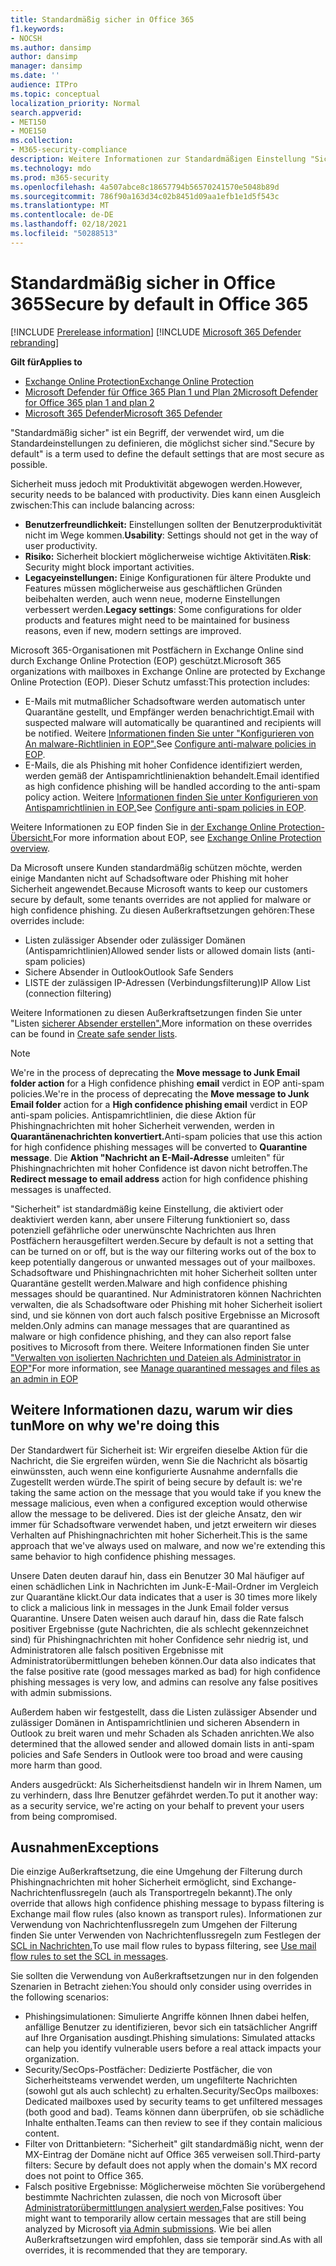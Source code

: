 ```yaml
---
title: Standardmäßig sicher in Office 365
f1.keywords:
- NOCSH
ms.author: dansimp
author: dansimp
manager: dansimp
ms.date: ''
audience: ITPro
ms.topic: conceptual
localization_priority: Normal
search.appverid:
- MET150
- MOE150
ms.collection:
- M365-security-compliance
description: Weitere Informationen zur Standardmäßigen Einstellung "Sicherheit" in Exchange Online Protection (EOP)
ms.technology: mdo
ms.prod: m365-security
ms.openlocfilehash: 4a507abce8c18657794b56570241570e5048b89d
ms.sourcegitcommit: 786f90a163d34c02b8451d09aa1efb1e1d5f543c
ms.translationtype: MT
ms.contentlocale: de-DE
ms.lasthandoff: 02/18/2021
ms.locfileid: "50288513"
---
```

# <a name="secure-by-default-in-office-365"></a><span data-ttu-id="8605a-103">Standardmäßig sicher in Office 365</span><span class="sxs-lookup"><span data-stu-id="8605a-103">Secure by default in Office 365</span></span>

[!INCLUDE [Prerelease information](../includes/prerelease.md)]
[!INCLUDE [Microsoft 365 Defender rebranding](../includes/microsoft-defender-for-office.md)]

<span data-ttu-id="8605a-104">**Gilt für**</span><span class="sxs-lookup"><span data-stu-id="8605a-104">**Applies to**</span></span>
- [<span data-ttu-id="8605a-105">Exchange Online Protection</span><span class="sxs-lookup"><span data-stu-id="8605a-105">Exchange Online Protection</span></span>](exchange-online-protection-overview.md)
- [<span data-ttu-id="8605a-106">Microsoft Defender für Office 365 Plan 1 und Plan 2</span><span class="sxs-lookup"><span data-stu-id="8605a-106">Microsoft Defender for Office 365 plan 1 and plan 2</span></span>](office-365-atp.md)
- [<span data-ttu-id="8605a-107">Microsoft 365 Defender</span><span class="sxs-lookup"><span data-stu-id="8605a-107">Microsoft 365 Defender</span></span>](../mtp/microsoft-threat-protection.md)

<span data-ttu-id="8605a-108">"Standardmäßig sicher" ist ein Begriff, der verwendet wird, um die Standardeinstellungen zu definieren, die möglichst sicher sind.</span><span class="sxs-lookup"><span data-stu-id="8605a-108">"Secure by default" is a term used to define the default settings that are most secure as possible.</span></span>

<span data-ttu-id="8605a-109">Sicherheit muss jedoch mit Produktivität abgewogen werden.</span><span class="sxs-lookup"><span data-stu-id="8605a-109">However, security needs to be balanced with productivity.</span></span> <span data-ttu-id="8605a-110">Dies kann einen Ausgleich zwischen:</span><span class="sxs-lookup"><span data-stu-id="8605a-110">This can include balancing across:</span></span>

- <span data-ttu-id="8605a-111">**Benutzerfreundlichkeit:** Einstellungen sollten der Benutzerproduktivität nicht im Wege kommen.</span><span class="sxs-lookup"><span data-stu-id="8605a-111">**Usability**: Settings should not get in the way of user productivity.</span></span>
- <span data-ttu-id="8605a-112">**Risiko:** Sicherheit blockiert möglicherweise wichtige Aktivitäten.</span><span class="sxs-lookup"><span data-stu-id="8605a-112">**Risk**: Security might block important activities.</span></span>
- <span data-ttu-id="8605a-113">**Legacyeinstellungen:** Einige Konfigurationen für ältere Produkte und Features müssen möglicherweise aus geschäftlichen Gründen beibehalten werden, auch wenn neue, moderne Einstellungen verbessert werden.</span><span class="sxs-lookup"><span data-stu-id="8605a-113">**Legacy settings**: Some configurations for older products and features might need to be maintained for business reasons, even if new, modern settings are improved.</span></span>

<span data-ttu-id="8605a-114">Microsoft 365-Organisationen mit Postfächern in Exchange Online sind durch Exchange Online Protection (EOP) geschützt.</span><span class="sxs-lookup"><span data-stu-id="8605a-114">Microsoft 365 organizations with mailboxes in Exchange Online are protected by Exchange Online Protection (EOP).</span></span> <span data-ttu-id="8605a-115">Dieser Schutz umfasst:</span><span class="sxs-lookup"><span data-stu-id="8605a-115">This protection includes:</span></span>

- <span data-ttu-id="8605a-116">E-Mails mit mutmaßlicher Schadsoftware werden automatisch unter Quarantäne gestellt, und Empfänger werden benachrichtigt.</span><span class="sxs-lookup"><span data-stu-id="8605a-116">Email with suspected malware will automatically be quarantined and recipients will be notified.</span></span> <span data-ttu-id="8605a-117">Weitere [Informationen finden Sie unter "Konfigurieren von An malware-Richtlinien in EOP".](configure-anti-malware-policies.md)</span><span class="sxs-lookup"><span data-stu-id="8605a-117">See [Configure anti-malware policies in EOP](configure-anti-malware-policies.md).</span></span>
- <span data-ttu-id="8605a-118">E-Mails, die als Phishing mit hoher Confidence identifiziert werden, werden gemäß der Antispamrichtlinienaktion behandelt.</span><span class="sxs-lookup"><span data-stu-id="8605a-118">Email identified as high confidence phishing will be handled according to the anti-spam policy action.</span></span> <span data-ttu-id="8605a-119">Weitere [Informationen finden Sie unter Konfigurieren von Antispamrichtlinien in EOP.](configure-your-spam-filter-policies.md)</span><span class="sxs-lookup"><span data-stu-id="8605a-119">See [Configure anti-spam policies in EOP](configure-your-spam-filter-policies.md).</span></span>

<span data-ttu-id="8605a-120">Weitere Informationen zu EOP finden Sie in [der Exchange Online Protection-Übersicht.](exchange-online-protection-overview.md)</span><span class="sxs-lookup"><span data-stu-id="8605a-120">For more information about EOP, see [Exchange Online Protection overview](exchange-online-protection-overview.md).</span></span>

<span data-ttu-id="8605a-121">Da Microsoft unsere Kunden standardmäßig schützen möchte, werden einige Mandanten nicht auf Schadsoftware oder Phishing mit hoher Sicherheit angewendet.</span><span class="sxs-lookup"><span data-stu-id="8605a-121">Because Microsoft wants to keep our customers secure by default, some tenants overrides are not applied for malware or high confidence phishing.</span></span> <span data-ttu-id="8605a-122">Zu diesen Außerkraftsetzungen gehören:</span><span class="sxs-lookup"><span data-stu-id="8605a-122">These overrides include:</span></span>

- <span data-ttu-id="8605a-123">Listen zulässiger Absender oder zulässiger Domänen (Antispamrichtlinien)</span><span class="sxs-lookup"><span data-stu-id="8605a-123">Allowed sender lists or allowed domain lists (anti-spam policies)</span></span>
- <span data-ttu-id="8605a-124">Sichere Absender in Outlook</span><span class="sxs-lookup"><span data-stu-id="8605a-124">Outlook Safe Senders</span></span>
- <span data-ttu-id="8605a-125">LISTE der zulässigen IP-Adressen (Verbindungsfilterung)</span><span class="sxs-lookup"><span data-stu-id="8605a-125">IP Allow List (connection filtering)</span></span>

<span data-ttu-id="8605a-126">Weitere Informationen zu diesen Außerkraftsetzungen finden Sie unter "Listen [sicherer Absender erstellen".](create-safe-sender-lists-in-office-365.md)</span><span class="sxs-lookup"><span data-stu-id="8605a-126">More information on these overrides can be found in [Create safe sender lists](create-safe-sender-lists-in-office-365.md).</span></span>

> [!NOTE]
> <span data-ttu-id="8605a-127">We're in the process of deprecating the **Move message to Junk Email folder action** for a High confidence phishing **email** verdict in EOP anti-spam policies.</span><span class="sxs-lookup"><span data-stu-id="8605a-127">We're in the process of deprecating the **Move message to Junk Email folder** action for a **High confidence phishing email** verdict in EOP anti-spam policies.</span></span> <span data-ttu-id="8605a-128">Antispamrichtlinien, die diese Aktion für Phishingnachrichten mit hoher Sicherheit verwenden, werden in **Quarantänenachrichten konvertiert.**</span><span class="sxs-lookup"><span data-stu-id="8605a-128">Anti-spam policies that use this action for high confidence phishing messages will be converted to **Quarantine message**.</span></span> <span data-ttu-id="8605a-129">Die **Aktion "Nachricht an E-Mail-Adresse** umleiten" für Phishingnachrichten mit hoher Confidence ist davon nicht betroffen.</span><span class="sxs-lookup"><span data-stu-id="8605a-129">The **Redirect message to email address** action for high confidence phishing messages is unaffected.</span></span>

<span data-ttu-id="8605a-130">"Sicherheit" ist standardmäßig keine Einstellung, die aktiviert oder deaktiviert werden kann, aber unsere Filterung funktioniert so, dass potenziell gefährliche oder unerwünschte Nachrichten aus Ihren Postfächern herausgefiltert werden.</span><span class="sxs-lookup"><span data-stu-id="8605a-130">Secure by default is not a setting that can be turned on or off, but is the way our filtering works out of the box to keep potentially dangerous or unwanted messages out of your mailboxes.</span></span> <span data-ttu-id="8605a-131">Schadsoftware und Phishingnachrichten mit hoher Sicherheit sollten unter Quarantäne gestellt werden.</span><span class="sxs-lookup"><span data-stu-id="8605a-131">Malware and high confidence phishing messages should be quarantined.</span></span> <span data-ttu-id="8605a-132">Nur Administratoren können Nachrichten verwalten, die als Schadsoftware oder Phishing mit hoher Sicherheit isoliert sind, und sie können von dort auch falsch positive Ergebnisse an Microsoft melden.</span><span class="sxs-lookup"><span data-stu-id="8605a-132">Only admins can manage messages that are quarantined as malware or high confidence phishing, and they can also report false positives to Microsoft from there.</span></span> <span data-ttu-id="8605a-133">Weitere Informationen finden Sie unter ["Verwalten von isolierten Nachrichten und Dateien als Administrator in EOP"](manage-quarantined-messages-and-files.md)</span><span class="sxs-lookup"><span data-stu-id="8605a-133">For more information, see [Manage quarantined messages and files as an admin in EOP](manage-quarantined-messages-and-files.md)</span></span>

## <a name="more-on-why-were-doing-this"></a><span data-ttu-id="8605a-134">Weitere Informationen dazu, warum wir dies tun</span><span class="sxs-lookup"><span data-stu-id="8605a-134">More on why we're doing this</span></span>

<span data-ttu-id="8605a-135">Der Standardwert für Sicherheit ist: Wir ergreifen dieselbe Aktion für die Nachricht, die Sie ergreifen würden, wenn Sie die Nachricht als bösartig einwünssten, auch wenn eine konfigurierte Ausnahme andernfalls die Zugestellt werden würde.</span><span class="sxs-lookup"><span data-stu-id="8605a-135">The spirit of being secure by default is: we're taking the same action on the message that you would take if you knew the message malicious, even when a configured exception would otherwise allow the message to be delivered.</span></span> <span data-ttu-id="8605a-136">Dies ist der gleiche Ansatz, den wir immer für Schadsoftware verwendet haben, und jetzt erweitern wir dieses Verhalten auf Phishingnachrichten mit hoher Sicherheit.</span><span class="sxs-lookup"><span data-stu-id="8605a-136">This is the same approach that we've always used on malware, and now we're extending this same behavior to high confidence phishing messages.</span></span>

<span data-ttu-id="8605a-137">Unsere Daten deuten darauf hin, dass ein Benutzer 30 Mal häufiger auf einen schädlichen Link in Nachrichten im Junk-E-Mail-Ordner im Vergleich zur Quarantäne klickt.</span><span class="sxs-lookup"><span data-stu-id="8605a-137">Our data indicates that a user is 30 times more likely to click a malicious link in messages in the Junk Email folder versus Quarantine.</span></span> <span data-ttu-id="8605a-138">Unsere Daten weisen auch darauf hin, dass die Rate falsch positiver Ergebnisse (gute Nachrichten, die als schlecht gekennzeichnet sind) für Phishingnachrichten mit hoher Confidence sehr niedrig ist, und Administratoren alle falsch positiven Ergebnisse mit Administratorübermittlungen beheben können.</span><span class="sxs-lookup"><span data-stu-id="8605a-138">Our data also indicates that the false positive rate (good messages marked as bad) for high confidence phishing messages is very low, and admins can resolve any false positives with admin submissions.</span></span>

<span data-ttu-id="8605a-139">Außerdem haben wir festgestellt, dass die Listen zulässiger Absender und zulässiger Domänen in Antispamrichtlinien und sicheren Absendern in Outlook zu breit waren und mehr Schaden als Schaden anrichten.</span><span class="sxs-lookup"><span data-stu-id="8605a-139">We also determined that the allowed sender and allowed domain lists in anti-spam policies and Safe Senders in Outlook were too broad and were causing more harm than good.</span></span>

<span data-ttu-id="8605a-140">Anders ausgedrückt: Als Sicherheitsdienst handeln wir in Ihrem Namen, um zu verhindern, dass Ihre Benutzer gefährdet werden.</span><span class="sxs-lookup"><span data-stu-id="8605a-140">To put it another way: as a security service, we're acting on your behalf to prevent your users from being compromised.</span></span> 

## <a name="exceptions"></a><span data-ttu-id="8605a-141">Ausnahmen</span><span class="sxs-lookup"><span data-stu-id="8605a-141">Exceptions</span></span>

<span data-ttu-id="8605a-142">Die einzige Außerkraftsetzung, die eine Umgehung der Filterung durch Phishingnachrichten mit hoher Sicherheit ermöglicht, sind Exchange-Nachrichtenflussregeln (auch als Transportregeln bekannt).</span><span class="sxs-lookup"><span data-stu-id="8605a-142">The only override that allows high confidence phishing message to bypass filtering is Exchange mail flow rules (also known as transport rules).</span></span> <span data-ttu-id="8605a-143">Informationen zur Verwendung von Nachrichtenflussregeln zum Umgehen der Filterung finden Sie unter Verwenden von Nachrichtenflussregeln zum Festlegen der [SCL in Nachrichten.](use-mail-flow-rules-to-set-the-spam-confidence-level-scl-in-messages.md)</span><span class="sxs-lookup"><span data-stu-id="8605a-143">To use mail flow rules to bypass filtering, see [Use mail flow rules to set the SCL in messages](use-mail-flow-rules-to-set-the-spam-confidence-level-scl-in-messages.md).</span></span>

<span data-ttu-id="8605a-144">Sie sollten die Verwendung von Außerkraftsetzungen nur in den folgenden Szenarien in Betracht ziehen:</span><span class="sxs-lookup"><span data-stu-id="8605a-144">You should only consider using overrides in the following scenarios:</span></span>

- <span data-ttu-id="8605a-145">Phishingsimulationen: Simulierte Angriffe können Ihnen dabei helfen, anfällige Benutzer zu identifizieren, bevor sich ein tatsächlicher Angriff auf Ihre Organisation ausdingt.</span><span class="sxs-lookup"><span data-stu-id="8605a-145">Phishing simulations: Simulated attacks can help you identify vulnerable users before a real attack impacts your organization.</span></span>
- <span data-ttu-id="8605a-146">Security/SecOps-Postfächer: Dedizierte Postfächer, die von Sicherheitsteams verwendet werden, um ungefilterte Nachrichten (sowohl gut als auch schlecht) zu erhalten.</span><span class="sxs-lookup"><span data-stu-id="8605a-146">Security/SecOps mailboxes: Dedicated mailboxes used by security teams to get unfiltered messages (both good and bad).</span></span> <span data-ttu-id="8605a-147">Teams können dann überprüfen, ob sie schädliche Inhalte enthalten.</span><span class="sxs-lookup"><span data-stu-id="8605a-147">Teams can then review to see if they contain malicious content.</span></span>
- <span data-ttu-id="8605a-148">Filter von Drittanbietern: "Sicherheit" gilt standardmäßig nicht, wenn der MX-Eintrag der Domäne nicht auf Office 365 verweisen soll.</span><span class="sxs-lookup"><span data-stu-id="8605a-148">Third-party filters: Secure by default does not apply when the domain's MX record does not point to Office 365.</span></span>
- <span data-ttu-id="8605a-149">Falsch positive Ergebnisse: Möglicherweise möchten Sie vorübergehend bestimmte Nachrichten zulassen, die noch von Microsoft über [Administratorübermittlungen analysiert werden.](admin-submission.md)</span><span class="sxs-lookup"><span data-stu-id="8605a-149">False positives: You might want to temporarily allow certain messages that are still being analyzed by Microsoft [via Admin submissions](admin-submission.md).</span></span> <span data-ttu-id="8605a-150">Wie bei allen Außerkraftsetzungen wird empfohlen, dass sie temporär sind.</span><span class="sxs-lookup"><span data-stu-id="8605a-150">As with all overrides, it is recommended that they are temporary.</span></span>
